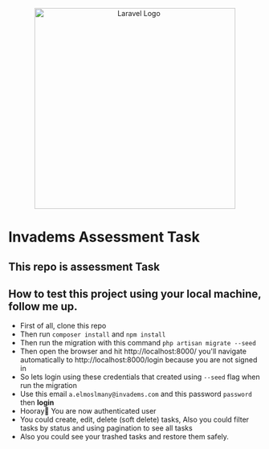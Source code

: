 <p align="center"><a href="https://laravel.com" target="_blank"><img src="http://www.invadems.com/storage/zLGzberJHau0XUt4ZRYZCE2l060tvVSz4aWqQOxz.png" width="400" alt="Laravel Logo"></a></p>



# Invadems Assessment Task
## This repo is assessment Task 
## How to test this project using your local machine, follow me up.

- First of all, clone this repo
- Then run `composer install` and `npm install`
- Then run the migration with this command `php artisan migrate --seed`
- Then open the browser and hit http://localhost:8000/ you'll navigate automatically to http://localhost:8000/login because you are not signed in
- So lets login using these credentials that created using `--seed` flag when run the migration
- Use this email `a.elmoslmany@invadems.com` and this password `password` then **login**
- Hooray🥳 You are now authenticated user
- You could create, edit, delete (soft delete) tasks, Also you could filter tasks by status and using pagination to see all tasks
- Also you could see your trashed tasks and restore them safely.
